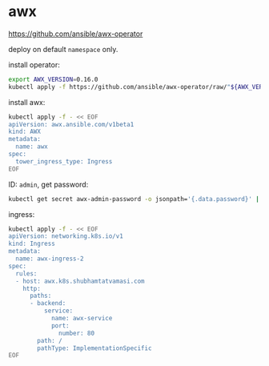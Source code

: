 # awx

https://github.com/ansible/awx-operator

deploy on default `namespace` only.

install operator:
```bash
export AWX_VERSION=0.16.0
kubectl apply -f https://github.com/ansible/awx-operator/raw/"${AWX_VERSION}"/deploy/awx-operator.yaml
```

install awx:
```bash
kubectl apply -f - << EOF
apiVersion: awx.ansible.com/v1beta1
kind: AWX
metadata:
  name: awx
spec:
  tower_ingress_type: Ingress
EOF
```

ID: `admin`, get password:
```bash
kubectl get secret awx-admin-password -o jsonpath='{.data.password}' | base64 -d
```

ingress:
```bash
kubectl apply -f - << EOF
apiVersion: networking.k8s.io/v1
kind: Ingress
metadata:
  name: awx-ingress-2
spec:
  rules:
  - host: awx.k8s.shubhamtatvamasi.com
    http:
      paths:
      - backend:
          service:
            name: awx-service
            port:
              number: 80
        path: /
        pathType: ImplementationSpecific
EOF
```
